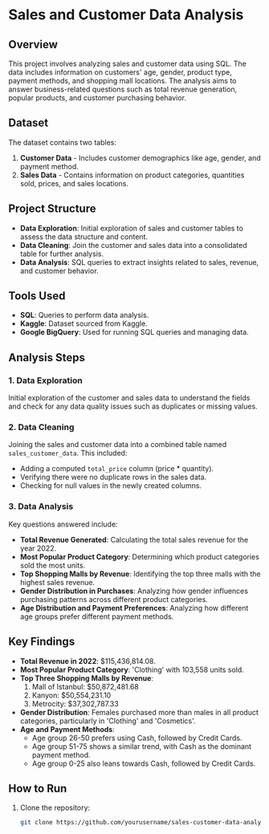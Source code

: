 # Sales and Customer Data Analysis

## Overview
This project involves analyzing sales and customer data using SQL. The data includes information on customers' age, gender, product type, payment methods, and shopping mall locations. The analysis aims to answer business-related questions such as total revenue generation, popular products, and customer purchasing behavior.

## Dataset
The dataset contains two tables:
1. **Customer Data** - Includes customer demographics like age, gender, and payment method.
2. **Sales Data** - Contains information on product categories, quantities sold, prices, and sales locations.

## Project Structure
- **Data Exploration**: Initial exploration of sales and customer tables to assess the data structure and content.
- **Data Cleaning**: Join the customer and sales data into a consolidated table for further analysis.
- **Data Analysis**: SQL queries to extract insights related to sales, revenue, and customer behavior.

## Tools Used
- **SQL**: Queries to perform data analysis.
- **Kaggle**: Dataset sourced from Kaggle.
- **Google BigQuery**: Used for running SQL queries and managing data.

## Analysis Steps

### 1. Data Exploration
Initial exploration of the customer and sales data to understand the fields and check for any data quality issues such as duplicates or missing values.

### 2. Data Cleaning
Joining the sales and customer data into a combined table named `sales_customer_data`. This included:
- Adding a computed `total_price` column (price * quantity).
- Verifying there were no duplicate rows in the sales data.
- Checking for null values in the newly created columns.

### 3. Data Analysis
Key questions answered include:

- **Total Revenue Generated**: Calculating the total sales revenue for the year 2022.
- **Most Popular Product Category**: Determining which product categories sold the most units.
- **Top Shopping Malls by Revenue**: Identifying the top three malls with the highest sales revenue.
- **Gender Distribution in Purchases**: Analyzing how gender influences purchasing patterns across different product categories.
- **Age Distribution and Payment Preferences**: Analyzing how different age groups prefer different payment methods.

## Key Findings

- **Total Revenue in 2022**: $115,436,814.08.
- **Most Popular Product Category**: 'Clothing' with 103,558 units sold.
- **Top Three Shopping Malls by Revenue**:
  1. Mall of Istanbul: $50,872,481.68
  2. Kanyon: $50,554,231.10
  3. Metrocity: $37,302,787.33
- **Gender Distribution**: Females purchased more than males in all product categories, particularly in 'Clothing' and 'Cosmetics'.
- **Age and Payment Methods**:
  - Age group 26-50 prefers using Cash, followed by Credit Cards.
  - Age group 51-75 shows a similar trend, with Cash as the dominant payment method.
  - Age group 0-25 also leans towards Cash, followed by Credit Cards.

## How to Run
1. Clone the repository:
   ```bash
   git clone https://github.com/yourusername/sales-customer-data-analysis.git
